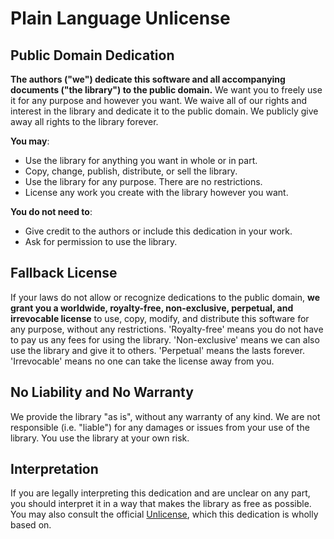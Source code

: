 # Plain Language Unlicense

## Public Domain Dedication

**The authors ("we") dedicate this software and all accompanying documents ("the library") to the public domain.** We want you to freely use it for any purpose and however you want. We waive all of our rights and interest in the library and dedicate it to the public domain. We publicly give away all rights to the library forever.

**You may**:

- Use the library for anything you want in whole or in part.
- Copy, change, publish, distribute, or sell the library.
- Use the library for any purpose. There are no restrictions.
- License any work you create with the library however you want.

**You do not need to**:

- Give credit to the authors or include this dedication in your work.
- Ask for permission to use the library.

## Fallback License

If your laws do not allow or recognize dedications to the public domain, **we grant you a worldwide, royalty-free, non-exclusive, perpetual, and irrevocable license** to use, copy, modify, and distribute this software for any purpose, without any restrictions. 'Royalty-free' means you do not have to pay us any fees for using the library. 'Non-exclusive' means we can also use the library and give it to others. 'Perpetual' means the lasts forever. 'Irrevocable' means no one can take the license away from you.

## No Liability and No Warranty

We provide the library "as is", without any warranty of any kind. We are not responsible (i.e. "liable") for any damages or issues from your use of the library. You use the library at your own risk.

## Interpretation

If you are legally interpreting this dedication and are unclear on any part, you should interpret it in a way that makes the library as free as possible. You may also consult the official [Unlicense](https://unlicense.org/UNLICENSE), which this dedication is wholly based on.
